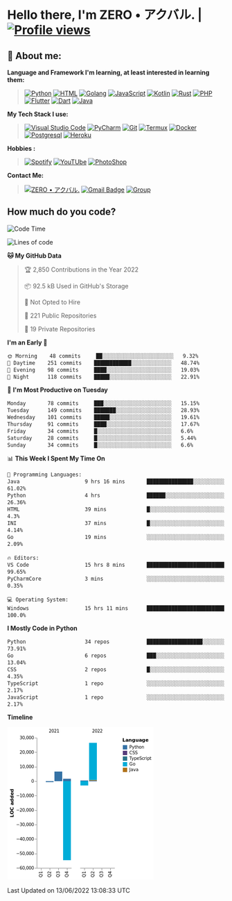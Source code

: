 # **Hello there**, I'm ZERO • アクバル. | [![Profile views](https://gpvc.arturio.dev/Ryomen-Sukuna)](https://github.com/Ryomen-Sukuna)

## 👦 **About me**:

**Language and Framework I'm learning, at least interested in learning them:**

> [![Python](https://badges.aleen42.com/src/python.svg)](https://python.org)
> [![HTML](https://img.shields.io/badge/-HTML-%232c3e50?style=flat&logo=php)](https://whatwg.org)
> [![Golang](https://badges.aleen42.com/src/golang.svg)](https://golang.org)
> [![JavaScript](https://badges.aleen42.com/src/javascript.svg)](https://nodejs.org)
> [![Kotlin](https://badges.aleen42.com/src/kotlin.svg)](https://kotlinlang.org)
> [![Rust](https://img.shields.io/badge/-rust-%232c3e50?style=flat&logo=rust)](https://rust-lang.org)
> [![PHP](https://img.shields.io/badge/-php-%232c3e50?style=flat&logo=php)](https://www.php.net)
> [![Flutter](https://img.shields.io/badge/-flutter-%232c3e50?style=flat&logo=flutter)](https://flutter.dev)
> [![Dart](https://img.shields.io/badge/-dart-%232c3e50?style=flat&logo=dart)](https://dart.dev)
> [![Java](https://badges.aleen42.com/src/java.svg)](https://www.java.com/en)

**My Tech Stack I use:**

> [![Visual Studio Code](https://badges.aleen42.com/src/visual_studio_code.svg)](https://code.visualstudio.com)
> [![PyCharm](https://img.shields.io/badge/-pycharm-%23007ACC?style=flat&logo=pycharm&logoColor=black&color=black&labelColor=green)](https://www.jetbrains.com/pycharm)
> [![Git](https://img.shields.io/badge/-Git-%23F05032?style=flat&logo=git&logoColor=%23ffffff)](https://git-scm.com)
> [![Termux](https://img.shields.io/badge/-Termux-%232c3e50?style=flat&logo=typescript)](https://termux.com)
> [![Docker](https://badges.aleen42.com/src/docker.svg)](https://www.docker.com/)
> [![Postgresql](https://img.shields.io/badge/-Postgresql-%232c3e50?style=flat&logo=postgresql)](https://postgresql.org)
> [![Heroku](https://img.shields.io/badge/-Heroku-purple?style=flat&logo=heroku)](https://heroku.com)

**Hobbies :**

> [![Spotify](https://badges.aleen42.com/src/spotify.svg)](https://spotify.com)
> [![YouTUbe](https://badges.aleen42.com/src/youtube.svg)](https://spotify.com)
> [![PhotoShop](https://badges.aleen42.com/src/photoshop.svg)](https://www.adobe.com/products/photoshop.html)

**Contact Me:**

> [![ZERO • アクバル.](https://badges.aleen42.com/src/telegram.svg)](https://t.me/Anomaliii)
> [![Gmail Badge](https://img.shields.io/badge/-ryomensukuna83@gmail.com-c14438?style=flat&logo=Gmail&logoColor=white)](https://ryomensukuna83@gmail.com)
> [![Group](https://img.shields.io/badge/dynamic/json?logo=telegram&label=%40RandomAnimeIndonesia&labelColor=282c34&suffix=+members&color=2CA5E0&query=%24.data.totalSubs&url=https%3A%2F%2Fapi.spencerwoo.com%2Fsubstats%2F%3Fsource%3Dtelegram%26queryKey%3DGrup_Anime_Random&longCache=true%22)](https://t.me/Grup_Anime_Random)
 

## **How much do you code?**

<!--START_SECTION:waka-->
![Code Time](http://img.shields.io/badge/Code%20Time-225%20hrs%2046%20mins-blue)

![Lines of code](https://img.shields.io/badge/From%20Hello%20World%20I%27ve%20Written--23%20Thousand%20lines%20of%20code-blue)

**🐱 My GitHub Data** 

> 🏆 2,850 Contributions in the Year 2022
 > 
> 📦 92.5 kB Used in GitHub's Storage 
 > 
> 🚫 Not Opted to Hire
 > 
> 📜 221 Public Repositories 
 > 
> 🔑 19 Private Repositories  
 > 
**I'm an Early 🐤** 

```text
🌞 Morning    48 commits     ██░░░░░░░░░░░░░░░░░░░░░░░   9.32% 
🌆 Daytime    251 commits    ████████████░░░░░░░░░░░░░   48.74% 
🌃 Evening    98 commits     ████░░░░░░░░░░░░░░░░░░░░░   19.03% 
🌙 Night      118 commits    █████░░░░░░░░░░░░░░░░░░░░   22.91%

```
📅 **I'm Most Productive on Tuesday** 

```text
Monday       78 commits     ███░░░░░░░░░░░░░░░░░░░░░░   15.15% 
Tuesday      149 commits    ███████░░░░░░░░░░░░░░░░░░   28.93% 
Wednesday    101 commits    █████░░░░░░░░░░░░░░░░░░░░   19.61% 
Thursday     91 commits     ████░░░░░░░░░░░░░░░░░░░░░   17.67% 
Friday       34 commits     █░░░░░░░░░░░░░░░░░░░░░░░░   6.6% 
Saturday     28 commits     █░░░░░░░░░░░░░░░░░░░░░░░░   5.44% 
Sunday       34 commits     █░░░░░░░░░░░░░░░░░░░░░░░░   6.6%

```


📊 **This Week I Spent My Time On** 

```text
💬 Programming Languages: 
Java                     9 hrs 16 mins       ███████████████░░░░░░░░░░   61.02% 
Python                   4 hrs               ██████░░░░░░░░░░░░░░░░░░░   26.36% 
HTML                     39 mins             █░░░░░░░░░░░░░░░░░░░░░░░░   4.3% 
INI                      37 mins             █░░░░░░░░░░░░░░░░░░░░░░░░   4.14% 
Go                       19 mins             ░░░░░░░░░░░░░░░░░░░░░░░░░   2.09%

🔥 Editors: 
VS Code                  15 hrs 8 mins       █████████████████████████   99.65% 
PyCharmCore              3 mins              ░░░░░░░░░░░░░░░░░░░░░░░░░   0.35%

💻 Operating System: 
Windows                  15 hrs 11 mins      █████████████████████████   100.0%

```

**I Mostly Code in Python** 

```text
Python                   34 repos            ██████████████████░░░░░░░   73.91% 
Go                       6 repos             ███░░░░░░░░░░░░░░░░░░░░░░   13.04% 
CSS                      2 repos             █░░░░░░░░░░░░░░░░░░░░░░░░   4.35% 
TypeScript               1 repo              ░░░░░░░░░░░░░░░░░░░░░░░░░   2.17% 
JavaScript               1 repo              ░░░░░░░░░░░░░░░░░░░░░░░░░   2.17%

```


**Timeline**

![Chart not found](https://raw.githubusercontent.com/Ryomen-Sukuna/Ryomen-Sukuna/master/charts/bar_graph.png) 


 Last Updated on 13/06/2022 13:08:33 UTC
<!--END_SECTION:waka-->
